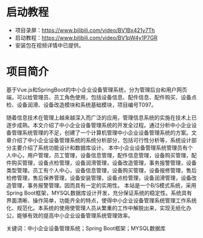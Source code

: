# 启动教程

- 项目录屏：https://www.bilibili.com/video/BV1Bx421y7Th
- 启动教程：https://www.bilibili.com/video/BV1pW4y1P7GR
- 安装包在视频详情中已提供。


# 项目简介
基于Vue.js和SpringBoot的中小企业设备管理系统，分为管理后台和用户网页端，可以给管理员、员工角色使用，包括设备信息、配件信息、配件购买、设备点检、设备润滑、设备改造模块和系统基础模块，项目编号T097。

随着信息技术在管理上越来越深入而广泛的应用，管理信息系统的实施在技术上已逐步成熟。本文介绍了中小企业设备管理系统的开发全过程。通过分析中小企业设备管理系统管理的不足，创建了一个计算机管理中小企业设备管理系统的方案。文章介绍了中小企业设备管理系统的系统分析部分，包括可行性分析等，系统设计部分主要介绍了系统功能设计和数据库设计。
本中小企业设备管理系统管理员有个人中心，用户管理，员工管理，设备信息管理，配件信息管理，设备购买管理，配件购买管理，设备点检管理，设备润滑管理，设备改造管理，事务报警管理，设备类型管理。员工有个人中心，设备信息管理，设备购买管理，设备报修管理，售后检修管理，售后保养管理，设备安装管理，设备点检管理，设备润滑管理，设备改造管理，事务报警管理。因而具有一定的实用性。
本站是一个B/S模式系统，采用Spring Boot框架，MYSQL数据库设计开发，充分保证系统的稳定性。系统具有界面清晰、操作简单，功能齐全的特点，使得中小企业设备管理系统管理工作系统化、规范化。本系统的使用使管理人员从繁重的工作中解脱出来，实现无纸化办公，能够有效的提高中小企业设备管理系统管理效率。

关键词：中小企业设备管理系统；Spring Boot框架；MYSQL数据库
